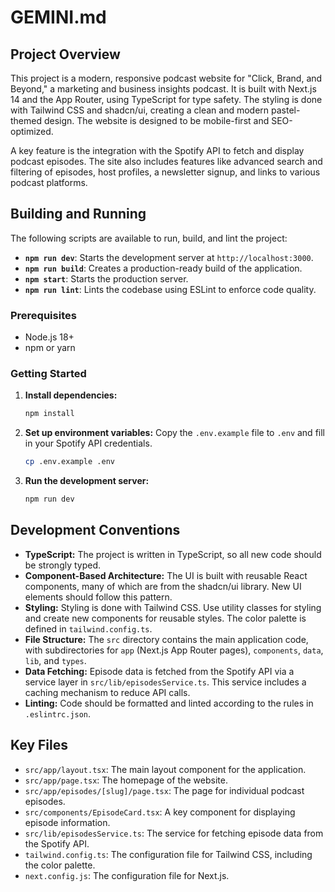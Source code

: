 # GEMINI.md

## Project Overview

This project is a modern, responsive podcast website for "Click, Brand, and Beyond," a marketing and business insights podcast. It is built with Next.js 14 and the App Router, using TypeScript for type safety. The styling is done with Tailwind CSS and shadcn/ui, creating a clean and modern pastel-themed design. The website is designed to be mobile-first and SEO-optimized.

A key feature is the integration with the Spotify API to fetch and display podcast episodes. The site also includes features like advanced search and filtering of episodes, host profiles, a newsletter signup, and links to various podcast platforms.

## Building and Running

The following scripts are available to run, build, and lint the project:

*   **`npm run dev`**: Starts the development server at `http://localhost:3000`.
*   **`npm run build`**: Creates a production-ready build of the application.
*   **`npm start`**: Starts the production server.
*   **`npm run lint`**: Lints the codebase using ESLint to enforce code quality.

### Prerequisites

*   Node.js 18+
*   npm or yarn

### Getting Started

1.  **Install dependencies:**
    ```bash
    npm install
    ```
2.  **Set up environment variables:**
    Copy the `.env.example` file to `.env` and fill in your Spotify API credentials.
    ```bash
    cp .env.example .env
    ```
3.  **Run the development server:**
    ```bash
    npm run dev
    ```

## Development Conventions

*   **TypeScript:** The project is written in TypeScript, so all new code should be strongly typed.
*   **Component-Based Architecture:** The UI is built with reusable React components, many of which are from the shadcn/ui library. New UI elements should follow this pattern.
*   **Styling:** Styling is done with Tailwind CSS. Use utility classes for styling and create new components for reusable styles. The color palette is defined in `tailwind.config.ts`.
*   **File Structure:** The `src` directory contains the main application code, with subdirectories for `app` (Next.js App Router pages), `components`, `data`, `lib`, and `types`.
*   **Data Fetching:** Episode data is fetched from the Spotify API via a service layer in `src/lib/episodesService.ts`. This service includes a caching mechanism to reduce API calls.
*   **Linting:** Code should be formatted and linted according to the rules in `.eslintrc.json`.

## Key Files

*   `src/app/layout.tsx`: The main layout component for the application.
*   `src/app/page.tsx`: The homepage of the website.
*   `src/app/episodes/[slug]/page.tsx`: The page for individual podcast episodes.
*   `src/components/EpisodeCard.tsx`: A key component for displaying episode information.
*   `src/lib/episodesService.ts`: The service for fetching episode data from the Spotify API.
*   `tailwind.config.ts`: The configuration file for Tailwind CSS, including the color palette.
*   `next.config.js`: The configuration file for Next.js.
